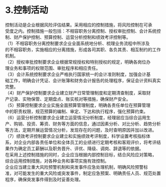 # 3.控制活动

控制活动是企业根据风险评估结果。采用相应的控制措施，将风险控制在可承<br />
    受度之内。控制措施一般包括：不相容职务分离控制、授权审批控制、会计系统控<br />
    制、财产保护控制、预算控制、运营分析控制和绩效考评控制等。<br />
    （1）不相容职务分离控制要求企业全面系统地分析、梳理业务流程中所涉及<br />
    的不相容职务，实施相应的分离措施，形成各司其职、各负其责、相互制约的工作<br />
    机制。<br />
    （2）授权审批控制要求企业根据常规授权和特别授权的规定，明确各岗位办<br />
    理业务和事项的权限范围、审批程序和相应责任。<br />
    （3）会计系统控制要求企业严格执行国家统一的会计准则制度，加强会计基<br />
    础工作，明确会计凭证、会计账簿和财务会计报告的处理程序，保证会计资料真实<br />
    完整。<br />
    （4）财产保护控制要求企业建立财产日常管理制度和定期清查制度，采取财<br />
    产记录、实物保管、定期盘点、账实核对等措施，确保财产安全。<br />
    （5）预算控制要求企业实施全面预算管理制度，明确各责任单位在预算管理<br />
    中的职责权限，规范预算的编制、审定、下达和执行程序，强化预算约束。<br />
    （6）运营分析控制要求企业建立运营情况分析制度，经理层应当综合运用生<br />
    产、购销、投资、筹资、财务等方面的信息，通过因素分析、对比分析、趋势分析<br />
    等方法，定期开展运营情况分析，发现存在的问题，及时查明原因并加以改进。<br />
    （7）绩效考评控制要求企业建立和实施绩效考评制度，科学设置考核指标体<br />
    系，对企业内部各责任单位和全体员工的业绩进行定期考核和客观评价，将考评结<br />
    果作为确定员工薪酬以及职务晋升、评优、降级、调岗、辞退等的依据。<br />
    在采用上述控制措施的同时，企业应当根据内部控制目标，结合风险应对策略，<br />
    综合运用控制措施，对各种业务和事项实施有效控制。<br />
    企业应当建立重大风险预警机制和突发事件应急处理机制，明确风险预警标<br />
    准，对可能发生的重大风险或突发事件，制定应急预案、明确责任人员、规范处置<br />
  程序，确保突发事件得到及时妥善处理。